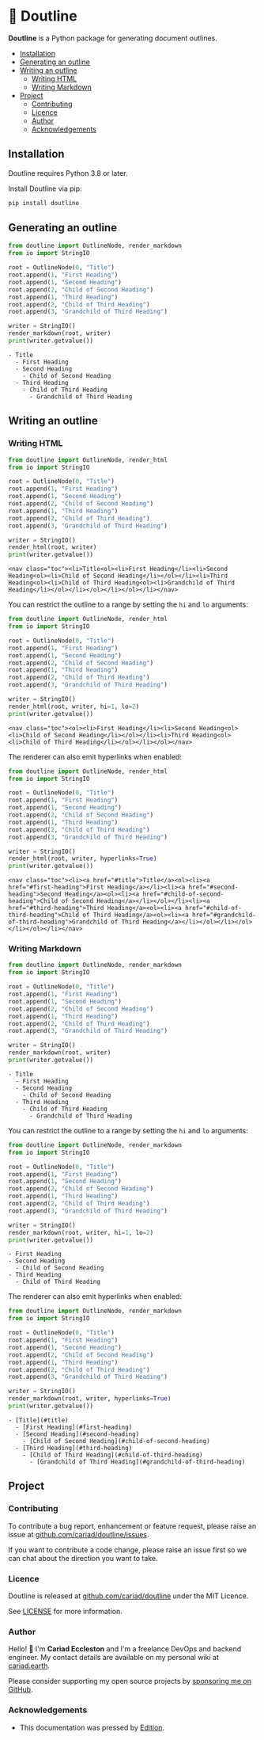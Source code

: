 # 📑 Doutline

**Doutline** is a Python package for generating document outlines.

- [Installation](#installation)
- [Generating an outline](#generating-an-outline)
- [Writing an outline](#writing-an-outline)
  - [Writing HTML](#writing-html)
  - [Writing Markdown](#writing-markdown)
- [Project](#project)
  - [Contributing](#contributing)
  - [Licence](#licence)
  - [Author](#author)
  - [Acknowledgements](#acknowledgements)

## Installation

Doutline requires Python 3.8 or later.

Install Doutline via pip:

```bash
pip install doutline
```

## Generating an outline

```python
from doutline import OutlineNode, render_markdown
from io import StringIO

root = OutlineNode(0, "Title")
root.append(1, "First Heading")
root.append(1, "Second Heading")
root.append(2, "Child of Second Heading")
root.append(1, "Third Heading")
root.append(2, "Child of Third Heading")
root.append(3, "Grandchild of Third Heading")

writer = StringIO()
render_markdown(root, writer)
print(writer.getvalue())
```

<!--edition-exec as=markdown fence=backticks host=shell range=start-->

```text
- Title
  - First Heading
  - Second Heading
    - Child of Second Heading
  - Third Heading
    - Child of Third Heading
      - Grandchild of Third Heading
```

<!--edition-exec range=end-->

## Writing an outline


### Writing HTML

```python
from doutline import OutlineNode, render_html
from io import StringIO

root = OutlineNode(0, "Title")
root.append(1, "First Heading")
root.append(1, "Second Heading")
root.append(2, "Child of Second Heading")
root.append(1, "Third Heading")
root.append(2, "Child of Third Heading")
root.append(3, "Grandchild of Third Heading")

writer = StringIO()
render_html(root, writer)
print(writer.getvalue())
```

<!--edition-exec as=markdown fence=backticks host=shell range=start-->

```text
<nav class="toc"><li>Title<ol><li>First Heading</li><li>Second Heading<ol><li>Child of Second Heading</li></ol></li><li>Third Heading<ol><li>Child of Third Heading<ol><li>Grandchild of Third Heading</li></ol></li></ol></li></ol></li></nav>
```

<!--edition-exec range=end-->

You can restrict the outline to a range by setting the `hi` and `lo` arguments:

```python
from doutline import OutlineNode, render_html
from io import StringIO

root = OutlineNode(0, "Title")
root.append(1, "First Heading")
root.append(1, "Second Heading")
root.append(2, "Child of Second Heading")
root.append(1, "Third Heading")
root.append(2, "Child of Third Heading")
root.append(3, "Grandchild of Third Heading")

writer = StringIO()
render_html(root, writer, hi=1, lo=2)
print(writer.getvalue())
```

<!--edition-exec as=markdown fence=backticks host=shell range=start-->

```text
<nav class="toc"><ol><li>First Heading</li><li>Second Heading<ol><li>Child of Second Heading</li></ol></li><li>Third Heading<ol><li>Child of Third Heading</li></ol></li></ol></nav>
```

<!--edition-exec range=end-->

The renderer can also emit hyperlinks when enabled:

```python
from doutline import OutlineNode, render_html
from io import StringIO

root = OutlineNode(0, "Title")
root.append(1, "First Heading")
root.append(1, "Second Heading")
root.append(2, "Child of Second Heading")
root.append(1, "Third Heading")
root.append(2, "Child of Third Heading")
root.append(3, "Grandchild of Third Heading")

writer = StringIO()
render_html(root, writer, hyperlinks=True)
print(writer.getvalue())
```

<!--edition-exec as=markdown fence=backticks host=shell range=start-->

```text
<nav class="toc"><li><a href="#title">Title</a><ol><li><a href="#first-heading">First Heading</a></li><li><a href="#second-heading">Second Heading</a><ol><li><a href="#child-of-second-heading">Child of Second Heading</a></li></ol></li><li><a href="#third-heading">Third Heading</a><ol><li><a href="#child-of-third-heading">Child of Third Heading</a><ol><li><a href="#grandchild-of-third-heading">Grandchild of Third Heading</a></li></ol></li></ol></li></ol></li></nav>
```

<!--edition-exec range=end-->








### Writing Markdown

```python
from doutline import OutlineNode, render_markdown
from io import StringIO

root = OutlineNode(0, "Title")
root.append(1, "First Heading")
root.append(1, "Second Heading")
root.append(2, "Child of Second Heading")
root.append(1, "Third Heading")
root.append(2, "Child of Third Heading")
root.append(3, "Grandchild of Third Heading")

writer = StringIO()
render_markdown(root, writer)
print(writer.getvalue())
```

<!--edition-exec as=markdown fence=backticks host=shell range=start-->

```text
- Title
  - First Heading
  - Second Heading
    - Child of Second Heading
  - Third Heading
    - Child of Third Heading
      - Grandchild of Third Heading
```

<!--edition-exec range=end-->

You can restrict the outline to a range by setting the `hi` and `lo` arguments:

```python
from doutline import OutlineNode, render_markdown
from io import StringIO

root = OutlineNode(0, "Title")
root.append(1, "First Heading")
root.append(1, "Second Heading")
root.append(2, "Child of Second Heading")
root.append(1, "Third Heading")
root.append(2, "Child of Third Heading")
root.append(3, "Grandchild of Third Heading")

writer = StringIO()
render_markdown(root, writer, hi=1, lo=2)
print(writer.getvalue())
```

<!--edition-exec as=markdown fence=backticks host=shell range=start-->

```text
- First Heading
- Second Heading
  - Child of Second Heading
- Third Heading
  - Child of Third Heading
```

<!--edition-exec range=end-->

The renderer can also emit hyperlinks when enabled:

```python
from doutline import OutlineNode, render_markdown
from io import StringIO

root = OutlineNode(0, "Title")
root.append(1, "First Heading")
root.append(1, "Second Heading")
root.append(2, "Child of Second Heading")
root.append(1, "Third Heading")
root.append(2, "Child of Third Heading")
root.append(3, "Grandchild of Third Heading")

writer = StringIO()
render_markdown(root, writer, hyperlinks=True)
print(writer.getvalue())
```

<!--edition-exec as=markdown fence=backticks host=shell range=start-->

```text
- [Title](#title)
  - [First Heading](#first-heading)
  - [Second Heading](#second-heading)
    - [Child of Second Heading](#child-of-second-heading)
  - [Third Heading](#third-heading)
    - [Child of Third Heading](#child-of-third-heading)
      - [Grandchild of Third Heading](#grandchild-of-third-heading)
```

<!--edition-exec range=end-->





## Project

### Contributing

To contribute a bug report, enhancement or feature request, please raise an issue at [github.com/cariad/doutline/issues](https://github.com/cariad/doutline/issues).

If you want to contribute a code change, please raise an issue first so we can chat about the direction you want to take.

### Licence

Doutline is released at [github.com/cariad/doutline](https://github.com/cariad/doutline) under the MIT Licence.

See [LICENSE](https://github.com/cariad/doutline/blob/main/LICENSE) for more information.

### Author

Hello! 👋 I'm **Cariad Eccleston** and I'm a freelance DevOps and backend engineer. My contact details are available on my personal wiki at [cariad.earth](https://cariad.earth).

Please consider supporting my open source projects by [sponsoring me on GitHub](https://github.com/sponsors/cariad/).

### Acknowledgements

- This documentation was pressed by [Edition](https://github.com/cariad/edition).
